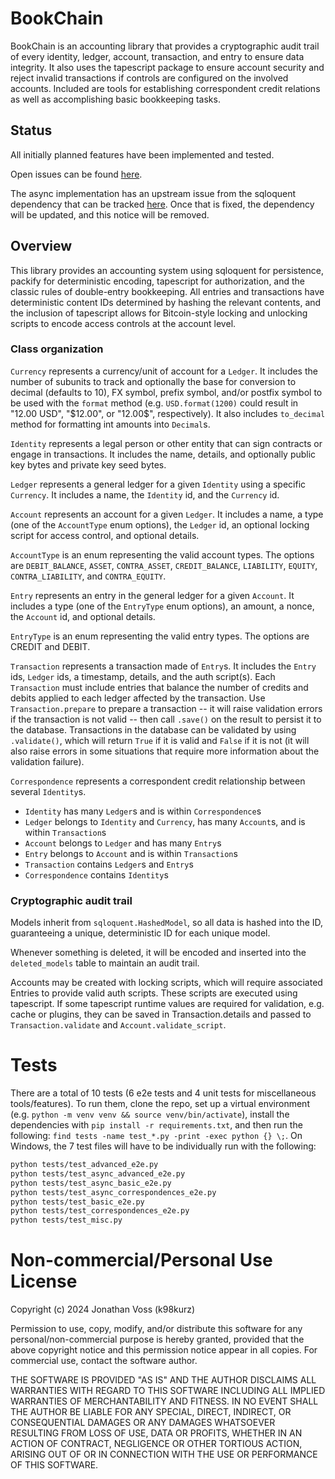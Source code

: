 # BookChain

BookChain is an accounting library that provides a cryptographic audit trail of
every identity, ledger, account, transaction, and entry to ensure data
integrity. It also uses the tapescript package to ensure account security and
reject invalid transactions if controls are configured on the involved accounts.
Included are tools for establishing correspondent credit relations as well as
accomplishing basic bookkeeping tasks.

## Status

All initially planned features have been implemented and tested.

Open issues can be found [here](https://github.com/k98kurz/bookchain/issues).

The async implementation has an upstream issue from the sqloquent dependency
that can be tracked [here](https://github.com/k98kurz/sqloquent/issues/16). Once
that is fixed, the dependency will be updated, and this notice will be removed.

## Overview

This library provides an accounting system using sqloquent for persistence,
packify for deterministic encoding, tapescript for authorization, and the
classic rules of double-entry bookkeeping. All entries and transactions have
deterministic content IDs determined by hashing the relevant contents, and the
inclusion of tapescript allows for Bitcoin-style locking and unlocking scripts
to encode access controls at the account level.

### Class organization

`Currency` represents a currency/unit of account for a `Ledger`. It includes the
number of subunits to track and optionally the base for conversion to decimal
(defaults to 10), FX symbol, prefix symbol, and/or postfix symbol to be used with
the `format` method (e.g. `USD.format(1200)` could result in "12.00 USD",
"$12.00", or "12.00$", respectively). It also includes `to_decimal` method for
formatting int amounts into `Decimal`s.

`Identity` represents a legal person or other entity that can sign contracts
or engage in transactions. It includes the name, details, and optionally public
key bytes and private key seed bytes.

`Ledger` represents a general ledger for a given `Identity` using a specific
`Currency`. It includes a name, the `Identity` id, and the `Currency` id.

`Account` represents an account for a given `Ledger`. It includes a name, a type
(one of the `AccountType` enum options), the `Ledger` id, an optional locking
script for access control, and optional details.

`AccountType` is an enum representing the valid account types. The options are
`DEBIT_BALANCE`, `ASSET`, `CONTRA_ASSET`, `CREDIT_BALANCE`, `LIABILITY`,
`EQUITY`, `CONTRA_LIABILITY`, and `CONTRA_EQUITY`.

`Entry` represents an entry in the general ledger for a given `Account`. It
includes a type (one of the `EntryType` enum options), an amount, a nonce, the
`Account` id, and optional details.

`EntryType` is an enum representing the valid entry types. The options are
CREDIT and DEBIT.

`Transaction` represents a transaction made of `Entry`s. It includes the `Entry`
ids, `Ledger` ids, a timestamp, details, and the auth script(s). Each
`Transaction` must include entries that balance the number of credits and debits
applied to each ledger affected by the transaction. Use `Transaction.prepare` to
prepare a transaction -- it will raise validation errors if the transaction is
not valid -- then call `.save()` on the result to persist it to the database.
Transactions in the database can be validated by using `.validate()`, which will
return `True` if it is valid and `False` if it is not (it will also raise errors
in some situations that require more information about the validation failure).

`Correspondence` represents a correspondent credit relationship between several
`Identity`s.

- `Identity` has many `Ledger`s and is within `Correspondence`s
- `Ledger` belongs to `Identity` and `Currency`, has many `Account`s, and is within `Transaction`s
- `Account` belongs to `Ledger` and has many `Entry`s
- `Entry` belongs to `Account` and is within `Transaction`s
- `Transaction` contains `Ledger`s and `Entry`s
- `Correspondence` contains `Identity`s

### Cryptographic audit trail

Models inherit from `sqloquent.HashedModel`, so all data is hashed into the ID,
guaranteeing a unique, deterministic ID for each unique model.

Whenever something is deleted, it will be encoded and inserted into the
`deleted_models` table to maintain an audit trail.

Accounts may be created with locking scripts, which will require associated
Entries to provide valid auth scripts. These scripts are executed using
tapescript. If some tapescript runtime values are required for validation,
e.g. cache or plugins, they can be saved in Transaction.details and passed to
`Transaction.validate` and `Account.validate_script`.

# Tests

There are a total of 10 tests (6 e2e tests and 4 unit tests for miscellaneous
tools/features). To run them, clone the repo, set up a virtual environment
(e.g. `python -m venv venv && source venv/bin/activate`), install the
dependencies with `pip install -r requirements.txt`, and then run the following:
`find tests -name test_*.py -print -exec python {} \;`. On Windows, the 7 test
files will have to be individually run with the following:

```bash
python tests/test_advanced_e2e.py
python tests/test_async_advanced_e2e.py
python tests/test_async_basic_e2e.py
python tests/test_async_correspondences_e2e.py
python tests/test_basic_e2e.py
python tests/test_correspondences_e2e.py
python tests/test_misc.py
```

# Non-commercial/Personal Use License

Copyright (c) 2024 Jonathan Voss (k98kurz)

Permission to use, copy, modify, and/or distribute this software
for any personal/non-commercial purpose is hereby granted, provided
that the above copyright notice and this permission notice appear in
all copies. For commercial use, contact the software author.

THE SOFTWARE IS PROVIDED "AS IS" AND THE AUTHOR DISCLAIMS ALL
WARRANTIES WITH REGARD TO THIS SOFTWARE INCLUDING ALL IMPLIED
WARRANTIES OF MERCHANTABILITY AND FITNESS. IN NO EVENT SHALL THE
AUTHOR BE LIABLE FOR ANY SPECIAL, DIRECT, INDIRECT, OR
CONSEQUENTIAL DAMAGES OR ANY DAMAGES WHATSOEVER RESULTING FROM LOSS
OF USE, DATA OR PROFITS, WHETHER IN AN ACTION OF CONTRACT,
NEGLIGENCE OR OTHER TORTIOUS ACTION, ARISING OUT OF OR IN
CONNECTION WITH THE USE OR PERFORMANCE OF THIS SOFTWARE.
